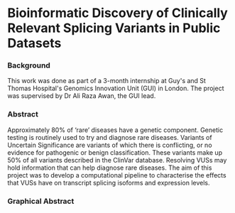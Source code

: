 # Bioinformatic Discovery of Clinically Relevant Splicing Variants in Public Datasets

### Background
This work was done as part of a 3-month internship at Guy's and St Thomas Hospital's Genomics Innovation Unit (GUI) in London. The project was supervised by  Dr Ali Raza Awan, the GUI lead. 

### Abstract
Approximately 80% of ‘rare’ diseases have a genetic component. Genetic testing is routinely used to try and diagnose rare diseases. Variants of Uncertain Significance are variants of which there is conflicting, or no evidence for pathogenic or benign classification. These variants make up 50% of all variants described in the ClinVar database. Resolving VUSs may hold information that can help diagnose rare diseases. The aim of this project was to develop a computational pipeline to characterise the effects that VUSs have on transcript splicing isoforms and expression levels. 

### Graphical Abstract
